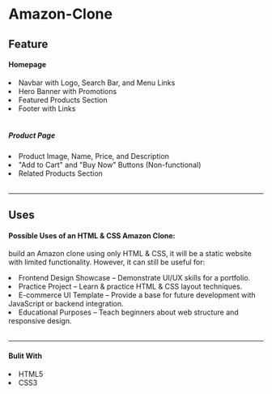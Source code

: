 # Amazon-Clone
<h2>Feature</h2>
<h4>Homepage</h4>
<li>Navbar with Logo, Search Bar, and Menu Links</li>
<li>Hero Banner with Promotions</li>
<li>Featured Products Section</li>
<li>Footer with Links</li> <br>
<h5>Product Page</h5>
<li>Product Image, Name, Price, and Description</li>
<li>"Add to Cart" and "Buy Now" Buttons (Non-functional)</li>
<li>Related Products Section</li> <br>
<hr>

<h2>Uses</h2>
<h4>Possible Uses of an HTML & CSS Amazon Clone:</h4>
<p>build an Amazon clone using only HTML & CSS, it will be a static website with limited functionality. However, it can still be useful for:</p>
<li>Frontend Design Showcase – Demonstrate UI/UX skills for a portfolio.</li>
<li>Practice Project – Learn & practice HTML & CSS layout techniques.</li>
<li>E-commerce UI Template – Provide a base for future development with JavaScript or backend integration.</li>
<li>Educational Purposes – Teach beginners about web structure and responsive design.</li><br>
<hr>
<h4>Bulit With</h4>
<li>HTML5</li>
<li>CSS3</li>

